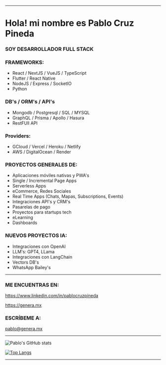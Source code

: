 
<hr>

# Hola! mi nombre es Pablo Cruz Pineda


### SOY DESARROLLADOR FULL STACK


### FRAMEWORKS:
- React / NextJS / VueJS / TypeScript
- Flutter / React Native
- NodeJS / Express / SocketIO
- Python

### DB's / ORM's / API's
- Mongodb / Postgresql / SQL / MYSQL
- GraphQL / Prisma / Apollo / Hasura
- RestFUll API

### Providers:
- GCloud / Vercel / Heroku / Netlify
- AWS / DigitalOcean / Render


### PROYECTOS GENERALES DE:
- Aplicaciones móviles nativas y PWA's
- Single / Incremental Page Apps
- Serverless Apps
- eCommerce, Redes Sociales
- Real Time Apps (Chats, Mapas, Subscriptions, Events)
- Integraciones API's y CRM's
- Pasarelas de pago
- Proyectos para startups tech
- eLearning
- Dashboards

### NUEVOS PROYECTOS IA:
- Integraciones con OpenAI
- LLM's: GPT4, LLama
- Integraciones con LangChain
- Vectors DB's
- WhatsApp Bailey's

<hr>

### ME ENCUENTRAS EN:

https://www.linkedin.com/in/pablocruzpineda

https://genera.mx


### ESCRÍBEME A:

pablo@genera.mx


<hr>

![Pablo's GitHub stats](https://github-readme-stats.vercel.app/api?username=pablocruzpineda&hide=contribs,issues,prs&theme=buefy&show_icons=true&count_private=true) 

[![Top Langs](https://github-readme-stats.vercel.app/api/top-langs/?username=pablocruzpineda&layout=compact&count_private=true)](https://github.com/pablocruzpineda/github-readme-stats)

<hr>





